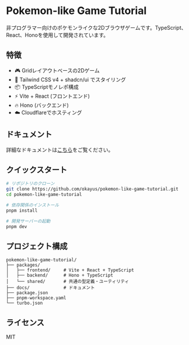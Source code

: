 # Pokemon-like Game Tutorial

非プログラマー向けのポケモンライクな2Dブラウザゲームです。TypeScript、React、Honoを使用して開発されています。

## 特徴

- 🎮 Gridレイアウトベースの2Dゲーム
- 🎨 Tailwind CSS v4 + shadcn/ui でスタイリング
- 📦 TypeScriptモノレポ構成
- ⚡ Vite + React (フロントエンド)
- 🔥 Hono (バックエンド)
- ☁️ Cloudflareでホスティング

## ドキュメント

詳細なドキュメントは[こちら](./docs/README.md)をご覧ください。

## クイックスタート

```bash
# リポジトリのクローン
git clone https://github.com/okayus/pokemon-like-game-tutorial.git
cd pokemon-like-game-tutorial

# 依存関係のインストール
pnpm install

# 開発サーバーの起動
pnpm dev
```

## プロジェクト構成

```
pokemon-like-game-tutorial/
├── packages/
│   ├── frontend/     # Vite + React + TypeScript
│   ├── backend/      # Hono + TypeScript  
│   └── shared/       # 共通の型定義・ユーティリティ
├── docs/             # ドキュメント
├── package.json
├── pnpm-workspace.yaml
└── turbo.json
```

## ライセンス

MIT